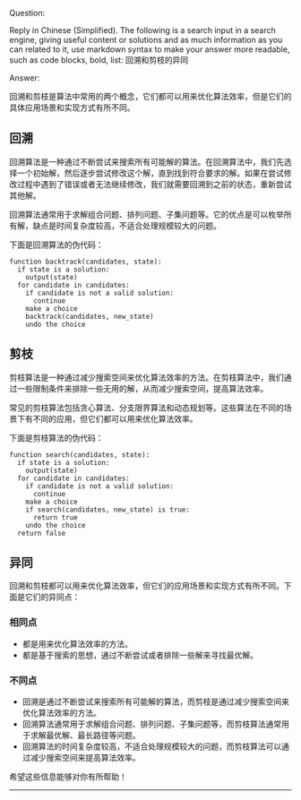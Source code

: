 Question:

Reply in Chinese (Simplified).
The following is a search input in a search engine, giving useful content or solutions and as much information as you can related to it, use markdown syntax to make your answer more readable, such as code blocks, bold, list:
回溯和剪枝的异同

Answer:

回溯和剪枝是算法中常用的两个概念，它们都可以用来优化算法效率，但是它们的具体应用场景和实现方式有所不同。

## 回溯

回溯算法是一种通过不断尝试来搜索所有可能解的算法。在回溯算法中，我们先选择一个初始解，然后逐步尝试修改这个解，直到找到符合要求的解。如果在尝试修改过程中遇到了错误或者无法继续修改，我们就需要回溯到之前的状态，重新尝试其他解。

回溯算法通常用于求解组合问题、排列问题、子集问题等。它的优点是可以枚举所有解，缺点是时间复杂度较高，不适合处理规模较大的问题。

下面是回溯算法的伪代码：

```
function backtrack(candidates, state):
  if state is a solution:
    output(state)
  for candidate in candidates:
    if candidate is not a valid solution:
      continue
    make a choice
    backtrack(candidates, new_state)
    undo the choice
```

## 剪枝

剪枝算法是一种通过减少搜索空间来优化算法效率的方法。在剪枝算法中，我们通过一些限制条件来排除一些无用的解，从而减少搜索空间，提高算法效率。

常见的剪枝算法包括贪心算法、分支限界算法和动态规划等。这些算法在不同的场景下有不同的应用，但它们都可以用来优化算法效率。

下面是剪枝算法的伪代码：

```
function search(candidates, state):
  if state is a solution:
    output(state)
  for candidate in candidates:
    if candidate is not a valid solution:
      continue
    make a choice
    if search(candidates, new_state) is true:
      return true
    undo the choice
  return false
```

## 异同

回溯和剪枝都可以用来优化算法效率，但它们的应用场景和实现方式有所不同。下面是它们的异同点：

### 相同点

- 都是用来优化算法效率的方法。
- 都是基于搜索的思想，通过不断尝试或者排除一些解来寻找最优解。

### 不同点

- 回溯是通过不断尝试来搜索所有可能解的算法，而剪枝是通过减少搜索空间来优化算法效率的方法。
- 回溯算法通常用于求解组合问题、排列问题、子集问题等，而剪枝算法通常用于求解最优解、最长路径等问题。
- 回溯算法的时间复杂度较高，不适合处理规模较大的问题，而剪枝算法可以通过减少搜索空间来提高算法效率。

希望这些信息能够对你有所帮助！

<hr/>

